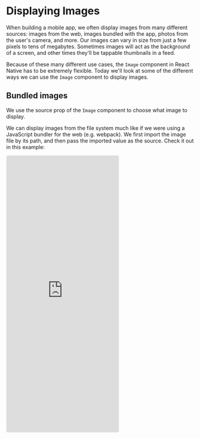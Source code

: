 # Displaying Images

When building a mobile app, we often display images from many different sources: images from the web, images bundled with the app, photos from the user's camera, and more. Our images can vary in size from just a few pixels to tens of megabytes. Sometimes images will act as the background of a screen, and other times they'll be tappable thumbnails in a feed.

Because of these many different use cases, the `Image` component in React Native has to be extremely flexible. Today we'll look at some of the different ways we can use the `Image` component to display images.

## Bundled images

We use the source prop of the `Image` component to choose what image to display.

We can display images from the file system much like if we were using a JavaScript bundler for the web (e.g. webpack). We first import the image file by its path, and then pass the imported value as the source. Check it out in this example:

<iframe src="https://snack.expo.io/embedded/@dabbott/bundled-image?preview=true&platform=web" style="height: 53em;border:1px solid rgba(0,0,0,.08);border-radius:4px;background:center no-repeat url('https://i.imgur.com/5apDm5w.gif'), #fafafa;"/>

In production, the React Native packager will include this image in our app bundle so that it loads directly from the device, even if the device isn't connected to the internet.

If we include multiple versions of the same image for phones with different screen resolutions, we should name them e.g. `myImage.png`, `myImage.png@2x`, and `myImage.png@3x`. The React Native packager will include them all in our app bundle, and the Image component will automatically choose the best version.

Note that if we don't set the width and height of the Image component (in this case we set them both to `200` in a style), it will automatically use the intrinsic dimensions of the image⁠ data. However, this only works for bundled images — the React Native packager measures the image at compile time and includes its dimensions in the metadata associated with the image.

## Images from the web

While we sometimes bundle a handful of images into our app, the majority of the images we display are typically hosted on the web. To display images from the web, we pass an object to the `source` prop, containing a `uri`.

Here's an example:

<iframe src="https://snack.expo.io/embedded/@dabbott/image-on-the-web?preview=true&platform=web" style="height: 53em;border:1px solid rgba(0,0,0,.08);border-radius:4px;background:center no-repeat url('https://i.imgur.com/5apDm5w.gif'), #fafafa;"/>

In this case, the image data will be downloaded from the URI when the `Image` component is rendered for the first time.

Here, the image's intrinsic dimensions are unknown at compile-time, so we must control the `Image` component's size through styles. In the previous example we set a width and height, but we could also rely on other flexbox properties, like flex. Here's the same example, but now we stretch the image to fill the entire screen:

<iframe src="https://snack.expo.io/embedded/@dabbott/image-on-the-web-fullscreen?preview=true&platform=web" style="height: 53em;border:1px solid rgba(0,0,0,.08);border-radius:4px;background:center no-repeat url('https://i.imgur.com/5apDm5w.gif'), #fafafa;"/>

If we know the image's intrinsic dimensions ahead-of-time (e.g. maybe the image was processed by our backend API already) we can include a width and height value in the object we pass to `source` to specify the image's intrinsic dimensions.

## Displaying content on top of an image

The `Image` component can't render any children, so if we want to render content on top of an image, we should instead use the `ImageBackground` component. This is a drop-in replacement for the `Image` component.

Here's the previous example, now using an `ImageBackground` and with a Text child:

<iframe src="https://snack.expo.io/embedded/@dabbott/image-with-content-on-top?preview=true&platform=web" style="height: 53em;border:1px solid rgba(0,0,0,.08);border-radius:4px;background:center no-repeat url('https://i.imgur.com/5apDm5w.gif'), #fafafa;"/>

In the examples we've seen so far, the image has been scaled up or down automatically to match the layout of the Image and ImageBackground components that render them. Sometimes, however, we want a little more control over the scaling to make sure our images look great.

## Image scaling

Often we want to display images in a different aspect ratio than their intrinsic one. For example, we may present a grid of `Image` components as squares, when in reality some of the images are not perfect squares.

We can use the `resizeMode` style attribute to choose how to scale an image when its intrinsic aspect ratio is different from the aspect ratio of the `Image` component we render. The `resizeMode` is analogous to `background-size` or `object-fit` on the web.

The three common values for resizeMode are:

- **cover**: scale proportionally fill the `Image` component entirely
- **contain**: scale proportionally to fit within the `Image` component so that the entire image is visible
- **stretch**: scale each dimension independently to fill the `Image` component entirely

In the following example, we can see each of these options in action with a 200x600 image:

<iframe src="https://snack.expo.io/embedded/@dabbott/image-resizemode?preview=true&platform=web" style="height: 53em;border:1px solid rgba(0,0,0,.08);border-radius:4px;background:center no-repeat url('https://i.imgur.com/5apDm5w.gif'), #fafafa;"/>

### Up next

So far we've only covered how to handle static content: views, text, and images. To make things more interactive, we'll need to handle user input. We'll learn how to do that tomorrow!
